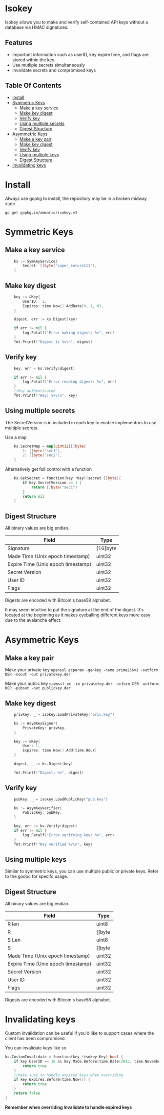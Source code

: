 # Isokey

Isokey allows you to make and verify self-contained API keys without a database via HMAC signatures.

## Features
- Important information such as userID, key expire time, and flags are stored within
the key.
- Use mutliple secrets simultaneously
- Invalidate secrets and compromised keys

<!-- START doctoc generated TOC please keep comment here to allow auto update -->
<!-- DON'T EDIT THIS SECTION, INSTEAD RE-RUN doctoc TO UPDATE -->
## Table Of Contents

- [Install](#install)
- [Symmetric Keys](#symmetric-keys)
  - [Make a key service](#make-a-key-service)
  - [Make key digest](#make-key-digest)
  - [Verify key](#verify-key)
  - [Using multiple secrets](#using-multiple-secrets)
  - [Digest Structure](#digest-structure)
- [Asymmetric Keys](#asymmetric-keys)
  - [Make a key pair](#make-a-key-pair)
  - [Make key digest](#make-key-digest-1)
  - [Verify key](#verify-key-1)
  - [Using multiple keys](#using-multiple-keys)
  - [Digest Structure](#digest-structure-1)
- [Invalidating keys](#invalidating-keys)

<!-- END doctoc generated TOC please keep comment here to allow auto update -->

# Install
Always use gopkg to install, the repository may be in a broken midway state.

`go get gopkg.in/ammario/isokey.v1`

# Symmetric Keys

## Make a key service
```go
    ks := SymKeyService{
		Secret: []byte("super_secure111"),
	}
```

##  Make key digest
```go
	key := &Key{
		UserID:  1,
		Expires: time.Now().AddDate(0, 1, 0),
	}

	digest, err := ks.Digest(key)

	if err != nil {
		log.Fatalf("Error making digest: %v", err)
	}
	fmt.Printf("Digest is %v\n", digest)
```

## Verify key

```go
    key, err = ks.Verify(digest)

	if err != nil {
		log.Fatalf("Error reading digest: %v", err)
	}
    //Key authenticated
	fmt.Printf("Key: %+v\n", key)
```

## Using multiple secrets
The SecretVersion is in included in each key to enable
implementors to use multiple secrets.

Use a map
```go
    ks.SecretMap = map[uint32][]byte{
        1: []byte("sec1"),
        2: []byte("sec2"),
    }
```

Alternatively get full control with a function
```go
    ks.GetSecret = function(key *Key)(secret []byte){
        if key.SecretVersion == 1 {
            return []byte("sec1") 
        }
        return nil
    }
```



## Digest Structure
All binary values are big endian.

| Field | Type |
|--------|------|
| Signature | [16]byte |
| Made Time (Unix epoch timestamp) | uint32 |
| Expire Time (Unix epoch timestamp) | uint32 |
| Secret Version | uint32 |
| User ID     | uint32 |
| Flags | uint32 |

Digests are encoded with Bitcoin's base58 alphabet.

It may seem intuitive to put the signature at the end of the digest. It's located
at the beginning as it makes eyeballing different keys more easy due to
the avalanche effect.

# Asymmetric Keys

## Make a key pair

Make your private key 
`openssl ecparam -genkey -name prime256v1 -outform DER -noout -out privatekey.der`

Make your public key
`openssl ec -in privatekey.der -inform DER -outform DER -pubout -out publickey.der`


## Make key digest
```go
    privKey, _ = isokey.LoadPrivateKey("priv.key")

    ks := AsymKeySigner{
		PrivateKey: privKey,
	}

    key := &Key{
        User: 1,
        Expires: time.Now().Add(time.Hour)
    }

    digest, _ := ks.Digest(key)

    fmt.Printf("Digest: %v", digest)
```

##  Verify key
```go
	pubKey, _ = isokey.LoadPublicKey("pub.key")

	kv := AsymKeyVerifier{
        PublicKey: pubKey,
    }

    key, err := kv.Verify(digest)
    if err != nil {
        log.Fatalf("Error verifying key: %v", err)
    }
	fmt.Printf("Key verified %v\n", key)

```

## Using multiple keys
Similar to symmetric keys, you can use multiple public
or private keys. Refer to the godoc for specifc usage.


## Digest Structure
All binary values are big endian.

| Field | Type |
|--------|------|
| R len     | uint8
| R         | []byte
| S Len     | uint8
| S         | []byte
| Made Time (Unix epoch timestamp) | uint32 |
| Expire Time (Unix epoch timestamp) | uint32 |
| Secret Version | uint32 |
| User ID     | uint32 |
| Flags | uint32 |

Digests are encoded with Bitcoin's base58 alphabet.


# Invalidating keys

Custom invalidation can be useful if you'd like to support cases where the client
has been compromised.

You can invalidate keys like so
```go
ks.CustomInvalidate = function(key *isokey.Key) bool {
    if key.UserID == 10 && key.Made.Before(time.Date(2015, time.November, 10, 23, 0, 0, 0, time.UTC)) {
        return true
    }
    //Make sure to handle expired keys when overriding
    if key.Expires.Before(time.Now()) {
        return true
    }
    return false
}
```
**Remember when overriding Invalidate to handle expired keys**